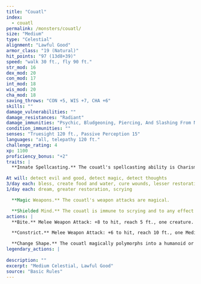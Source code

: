 ```yaml
---
title: "Couatl"
index:
  - couatl
permalink: /monsters/couatl/
size: "Medium"
type: "Celestial"
alignment: "Lawful Good"
armor_class: "19 (Natural)"
hit_points: "97 (13d8+39)"
speed: "walk 30 ft., fly 90 ft."
str_mod: 16
dex_mod: 20
con_mod: 17
int_mod: 18
wis_mod: 20
cha_mod: 18
saving_throws: "CON +5, WIS +7, CHA +6"
skills: ""
damage_vulnerabilities: ""
damage_resistances: "Radiant"
damage_immunities: "Psychic, Bludgeoning, Piercing, And Slashing From Nonmagical Weapons"
condition_immunities: ""
senses: "Truesight 120 ft., Passive Perception 15"
languages: "all, telepathy 120 ft."
challenge_rating: 4
xp: 1100
proficiency_bonus: "+2"
traits: |
  **Innate Spellcasting.** The couatl's spellcasting ability is Charisma (spell save DC 14). It can innately cast the following spells, requiring only verbal components:

At will: detect evil and good, detect magic, detect thoughts
3/day each: bless, create food and water, cure wounds, lesser restoration, protection from poison, sanctuary, shield
1/day each: dream, greater restoration, scrying

  **Magic Weapons.** The couatl's weapon attacks are magical.

  **Shielded Mind.** The couatl is immune to scrying and to any effect that would sense its emotions, read its thoughts, or detect its location.
actions: |
  **Bite.** Melee Weapon Attack: +8 to hit, reach 5 ft., one creature. Hit: 8 (1d6 + 5) piercing damage, and the target must succeed on a DC 13 Constitution saving throw or be poisoned for 24 hours. Until this poison ends, the target is unconscious. Another creature can use an action to shake the target awake.

  **Constrict.** Melee Weapon Attack: +6 to hit, reach 10 ft., one Medium or smaller creature. Hit: 10 (2d6 + 3) bludgeoning damage, and the target is grappled (escape DC 15). Until this grapple ends, the target is restrained, and the couatl can't constrict another target.

  **Change Shape.** The couatl magically polymorphs into a humanoid or beast that has a challenge rating equal to or less than its own, or back into its true form. It reverts to its true form if it dies. Any equipment it is wearing or carrying is absorbed or borne by the new form (the couatl's choice). In a new form, the couatl retains its game statistics and ability to speak, but its AC, movement modes, Strength, Dexterity, and other actions are replaced by those of the new form, and it gains any statistics and capabilities (except class features, legendary actions, and lair actions) that the new form has but that it lacks. If the new form has a bite attack, the couatl can use its bite in that form.  
legendary_actions: |
  
description: ""
excerpt: "Medium Celestial, Lawful Good"
source: "Basic Rules"
---
```

